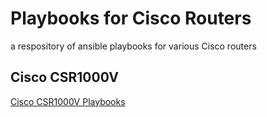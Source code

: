 
# Playbooks for Cisco Routers
a respository of ansible playbooks for various Cisco routers

## Cisco CSR1000V
[Cisco CSR1000V Playbooks](https://github.com/jhgrazier/ansible-playbooks/tree/master/cisco/routers/csr1000v/README.md)

